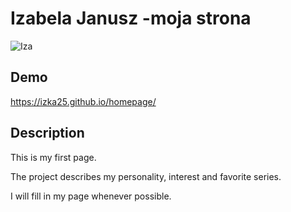# Izabela Janusz -moja strona

![Iza](images/izka.jpg)

## Demo

https://izka25.github.io/homepage/

## Description

This is my first page.

The project describes my personality, interest and favorite series.

I will fill in my page whenever possible.
